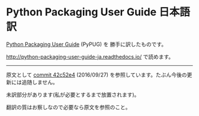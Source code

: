 Python Packaging User Guide 日本語訳
====================================

[Python Packaging User Guide](http://packaging.python.org/) (PyPUG) を
勝手に訳したものです。

http://python-packaging-user-guide-ja.readthedocs.io/ で読めます。

---

原文として
[commit 42c52e4](https://github.com/pypa/python-packaging-user-guide/commit/42c52e40932675adbbc2114a20dafb989dad0649)
(2016/09/27) を参照しています。たぶん今後の更新には追随しません。

未訳部分があります(私が必要とするまで放置されます)。

翻訳の質はお察しなので必要なら原文を参照のこと。
